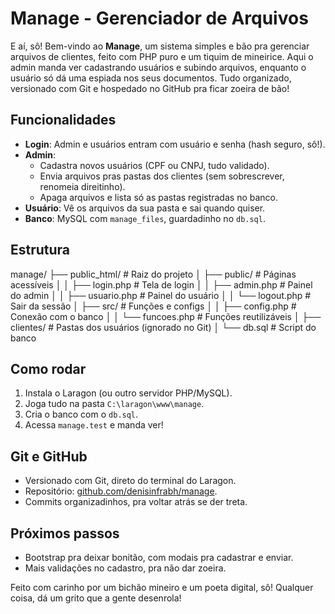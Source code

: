 # Manage - Gerenciador de Arquivos

E aí, sô! Bem-vindo ao **Manage**, um sistema simples e bão pra gerenciar arquivos de clientes, feito com PHP puro e um tiquim de mineirice. Aqui o admin manda ver cadastrando usuários e subindo arquivos, enquanto o usuário só dá uma espiada nos seus documentos. Tudo organizado, versionado com Git e hospedado no GitHub pra ficar zoeira de bão!

## Funcionalidades
- **Login**: Admin e usuários entram com usuário e senha (hash seguro, sô!).
- **Admin**: 
  - Cadastra novos usuários (CPF ou CNPJ, tudo validado).
  - Envia arquivos pras pastas dos clientes (sem sobrescrever, renomeia direitinho).
  - Apaga arquivos e lista só as pastas registradas no banco.
- **Usuário**: Vê os arquivos da sua pasta e sai quando quiser.
- **Banco**: MySQL com `manage_files`, guardadinho no `db.sql`.

## Estrutura

manage/
    ├── public_html/          # Raiz do projeto
    │   ├── public/           # Páginas acessíveis
    │   │   ├── login.php     # Tela de login
    │   │   ├── admin.php     # Painel do admin
    │   │   ├── usuario.php   # Painel do usuário
    │   │   └── logout.php    # Sair da sessão
    │   ├── src/              # Funções e configs
    │   │   ├── config.php    # Conexão com o banco
    │   │   └── funcoes.php   # Funções reutilizáveis
    │   ├── clientes/         # Pastas dos usuários (ignorado no Git)
    │   └── db.sql            # Script do banco


## Como rodar
1. Instala o Laragon (ou outro servidor PHP/MySQL).
2. Joga tudo na pasta `C:\laragon\www\manage`.
3. Cria o banco com o `db.sql`.
4. Acessa `manage.test` e manda ver!

## Git e GitHub
- Versionado com Git, direto do terminal do Laragon.
- Repositório: [github.com/denisinfrabh/manage](https://github.com/denisinfrabh/manage).
- Commits organizadinhos, pra voltar atrás se der treta.

## Próximos passos
- Bootstrap pra deixar bonitão, com modais pra cadastrar e enviar.
- Mais validações no cadastro, pra não dar zoeira.

Feito com carinho por um bichão mineiro e um poeta digital, sô! Qualquer coisa, dá um grito que a gente desenrola!